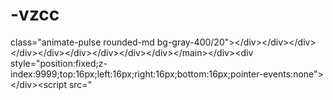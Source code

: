 # -vzcc
class="animate-pulse rounded-md bg-gray-400/20">&lt;/div>&lt;/div>&lt;/div>&lt;/div>&lt;/div>&lt;/div>&lt;/div>&lt;/div>&lt;/div>&lt;/main>&lt;/div>&lt;div style="position:fixed;z-index:9999;top:16px;left:16px;right:16px;bottom:16px;pointer-events:none">&lt;/div>&lt;script src="
